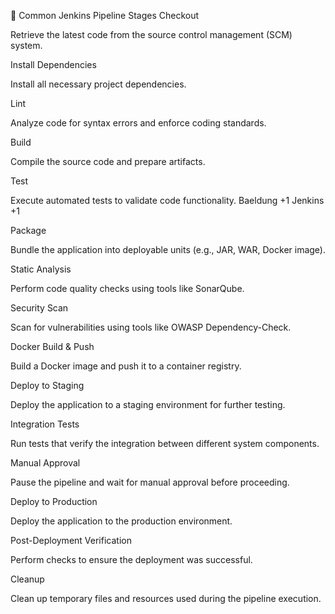 🚧 Common Jenkins Pipeline Stages
Checkout

Retrieve the latest code from the source control management (SCM) system.​

Install Dependencies

Install all necessary project dependencies.​

Lint

Analyze code for syntax errors and enforce coding standards.​

Build

Compile the source code and prepare artifacts.​

Test

Execute automated tests to validate code functionality.​
Baeldung
+1
Jenkins
+1

Package

Bundle the application into deployable units (e.g., JAR, WAR, Docker image).​

Static Analysis

Perform code quality checks using tools like SonarQube.​

Security Scan

Scan for vulnerabilities using tools like OWASP Dependency-Check.​

Docker Build & Push

Build a Docker image and push it to a container registry.​

Deploy to Staging

Deploy the application to a staging environment for further testing.

Integration Tests

Run tests that verify the integration between different system components.

Manual Approval

Pause the pipeline and wait for manual approval before proceeding.

Deploy to Production

Deploy the application to the production environment.

Post-Deployment Verification

Perform checks to ensure the deployment was successful.

Cleanup

Clean up temporary files and resources used during the pipeline execution.
